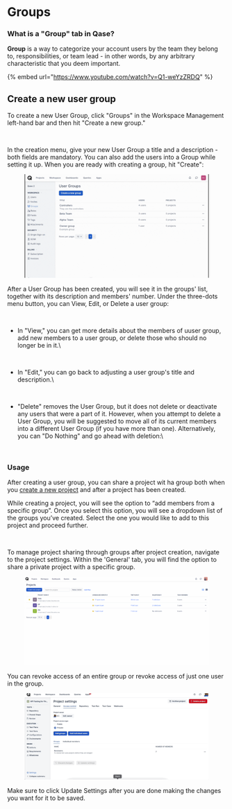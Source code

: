 # Groups

### What is a "Group" tab in Qase?

**Group** is a way to categorize your account users by the team they belong to, responsibilities, or team lead - in other words, by any arbitrary characteristic that you deem important.

{% embed url="https://www.youtube.com/watch?v=Q1-weYzZRDQ" %}

## Create a new user group <a href="#h_d3cf064d98" id="h_d3cf064d98"></a>

To create a new User Group, click "Groups" in the Workspace Management left-hand bar and then hit "Create a new group."

<figure><img src="https://qase.intercom-attachments-7.com/i/o/597357797/94284f92e195596ea1b71fb0/VOiKAZx_CeojtNiVIrLgUjkRD6Yr6fjjtwh9Uibwk16aGyVWrVMB3pXs88gBcm6u05Vh3CPORZi_wW8w04CZdgnYtwWkPJbY_-hLn-WXBy9ELrvSmuhgo9XN-Flu-3ilxSakZsCXTtuUSY9E_MtiIpR3_uzw0oBBv7X1sOxPl681zz64eUuMevDS" alt=""><figcaption></figcaption></figure>

In the creation menu, give your new User Group a title and a description - both fields are mandatory. You can also add the users into a Group while setting it up. When you are ready with creating a group, hit "Create":

<figure><img src="../../.gitbook/assets/Groups.gif" alt=""><figcaption></figcaption></figure>

After a User Group has been created, you will see it in the groups' list, together with its description and members' number. Under the three-dots menu button, you can View, Edit, or Delete a user group:

<figure><img src="https://qase.intercom-attachments-7.com/i/o/597357949/8538f9bc1a4431ca577300ba/eb4cF7ZTLDPy1EJKLEoJwaGkq3W-tZ0xz7dtMiJtfFG1GNk7o9f0mt2kmDDxUHHcq2vpcpIh76ZWldz98pMN2WKLl9Yy48FL0y1bS8b9ShvcRYOniweNIW8rUya-XFf1PJzkvpt48EJA4N1lmCbraF6HpCmCvwjEevB6vM2ZdBvrmTXSgejIj340" alt=""><figcaption></figcaption></figure>

*   In "View," you can get more details about the members of uuser group, add new members to a user group, or delete those who should no longer be in it.\




    <figure><img src="https://qase.intercom-attachments-7.com/i/o/597358047/30479e5d0baa8b3fa0e888ac/1lhFlqrWQCUmFMT5OFdzxXCd4qSUjlXJOoonpmyKcLiJk8V6rZGJLf6iscaU1xYBqFSiMGrxaMyWYRzrqnkH7FNjG7utJsaRCNMhE513dNUXpY2dYHldDcK5SuZGjLqS_-l7j94GoO_4INKwD3MG9CyzKjezbbcP55KE_OvD9t6Phrsc8QlG8BnW" alt=""><figcaption></figcaption></figure>
*   In "Edit," you can go back to adjusting a user group's title and description.\


    <figure><img src="https://qase.intercom-attachments-7.com/i/o/597358119/600697ad905db63d81e6cf5b/1NpC5NCv7UFgsq9-fwSl6X8ODMMjd49kRwMrJ1e8qElPmpt9UV_Y-KhCVT_zRuyHgHwtmKZluIqeaJQUcCKAPbWYi4ZmTklqvHxGcaqxqqIwJ7kFtrGTYxHl10e4zkNBt8O8MvV7jmNNws2o_6rGD1A4QFK32GsVyvtPbVoDzqDz6lU3swkhmwdH" alt=""><figcaption></figcaption></figure>
*   "Delete" removes the User Group, but it does not delete or deactivate any users that were a part of it. However, when you attempt to delete a User Group, you will be suggested to move all of its current members into a different User Group (if you have more than one). Alternatively, you can "Do Nothing" and go ahead with deletion:\




    <figure><img src="https://qase.intercom-attachments-7.com/i/o/597358199/27377497cbb0cb8524ca2e1d/xK6Ghod8lv_5Idu20qK97w9SAxZ-M2A6wZECjewwDvU9NIJMA84ldT17UDF2VmHp1V2SEvhee_Yoij8Ziuefsbp18mPaZVeBj43piAv-B8HdKTv1BR14x5YxynXUZyQ4gCNdCT14QcXqOAhKTfvk46F6BqUoxCyROYHYgj-JLGigawNt9AHsnBQ7" alt=""><figcaption></figcaption></figure>

### Usage <a href="#h_cdd781ca0e" id="h_cdd781ca0e"></a>

After creating a user group, you can share a project wit ha group both when you [create a new project](https://docs.qase.io/general/get-started-with-the-qase-platform/create-a-project) and after a project has been created.

While creating a project, you will see the option to “add members from a specific group”. Once you select this option, you will see a dropdown list of the groups you’ve created. Select the one you would like to add to this project and proceed further.

<figure><img src="https://qase.intercom-attachments-7.com/i/o/597358330/5e55f27aa5f971e54349da50/pnevlnNY8OrxgcNmIufMHpknpFUHWJrrDG1NJCwbqZfBXjQKLzSB6U7dj6L3lL74AIREAPMOgXNgRiew3hz8GyzCwtFU7lcXiQZErwz64PbofLXG8f_UyWgsZXBR3g5pKSxEqrgRoXjTO8XjSnWP2bpMRt0t00wHm9U5UxsdphUBveu4RYe8iZjQVg" alt=""><figcaption></figcaption></figure>

To manage project sharing through groups after project creation, navigate to the project settings. Within the 'General' tab, you will find the option to share a private project with a specific group.

<figure><img src="../../.gitbook/assets/Share project - group.gif" alt=""><figcaption></figcaption></figure>

You can revoke access of an entire group or revoke access of just one user in the group.

<figure><img src="../../.gitbook/assets/gif (1).gif" alt=""><figcaption></figcaption></figure>

Make sure to click Update Settings after you are done making the changes you want for it to be saved.
